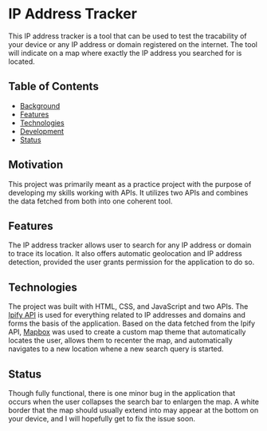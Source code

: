 # IP Address Tracker

This IP address tracker is a tool that can be used to test the tracability of your device or any IP address or domain registered on the internet. The tool will indicate on a map where exactly the IP address you searched for is located.

## Table of Contents

* [Background](#background)
* [Features](#features)
* [Technologies](#technologies)
* [Development](#development)
* [Status](#status)

## Motivation

This project was primarily meant as a practice project with the purpose of developing my skills working with APIs. It utilizes two APIs and combines the data fetched from both into one coherent tool.

## Features

The IP address tracker allows user to search for any IP address or domain to trace its location. It also offers automatic geolocation and IP address detection, provided the user grants permission for the application to do so.

## Technologies

The project was built with HTML, CSS, and JavaScript and two APIs. The [Ipify API](https://geo.ipify.org/) is used for everything related to IP addresses and domains and forms the basis of the application. Based on the data fetched from the Ipify API, [Mapbox](https://www.mapbox.com/) was used to create a custom map theme that automatically locates the user, allows them to recenter the map, and automatically navigates to a new location whene a new search query is started.

## Status

Though fully functional, there is one minor bug in the application that occurs when the user collapses the search bar to enlargen the map. A white border that the map should usually extend into may appear at the bottom on your device, and I will hopefully get to fix the issue soon.
